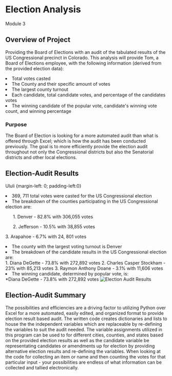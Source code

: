 # Election Analysis
Module 3

## Overview of Project

Providing the Board of Elections with an audit of the tabulated results of the US Congressional precinct in Colorado. This analysis will provide Tom, a Board of Elections employee, with the following information (derived from the provided election data):
<li>Total votes casted</li>
<li>The County and their specific amount of votes</li>
<li>The largest county turnout</li>
<li>Each candidate, total candidate votes, and percentage of the candidates votes</li>
<li>The winning candidate of the popular vote, candidate's winning vote count, and winning percentage</li>

### Purpose

The Board of Election is looking for a more automated audit than what is offered through Excel; which is how the audit has been conducted previously. The goal is to more efficiently provide the election audit throughout not only the Congressional districts but also the Senatorial districts and other local elections. 

## Election-Audit Results

Ululi {margin-left: 0; padding-left:0}
<li>369, 711 total votes were casted for the US Congressional election</li>
<li>The breakdown of the counties participating in the US Congressional election are:</li>
<ul>1. Denver - 82.8% with 306,055 votes</p>
<p class="tab">2. Jefferson - 10.5% with 38,855 votes</ul>
<p class="tab">3. Arapahoe - 6.7% with 24, 801 votes</p>
<li>The county with the largest voting turnout is Denver</li>
<li>The breakdown of the candidate results in the US Congressional election are:</li>
	1. Diana DeGette - 73.8% with 272,892 votes
	2. Charles Casper Stockham - 23% with 85,213 votes
	3. Raymon Anthony Doane - 3.1% with 11,606 votes
<li>The winning candidate, determined by popular vote, is:</li>
	*Diana DeGette - 73.8% with 272,892 votes</li>
</style>
<img src="Resources/election_audit_results" alt="Election Audit Results">

## Election-Audit Summary

The possibilities and efficiencies are a driving factor to utilizing Python over Excel for a more automated, easily edited, and organized format to provide election result based audit. The written code creates dictionaries and lists to house the the independent variables which are replaceable by re-defining the variables to suit the audit needed. The  variable assignments utilized in this program can be used to for different cities, counties, and states based on the provided election results as well as the candidate variable be representating candidates or amendments up for election by providing alternative election results and re-defining the variables. When looking at the code for collecting an item or name and then counting the votes for that particular input - your possibilities are endless of what information can be collected and tallied electronically.
 
